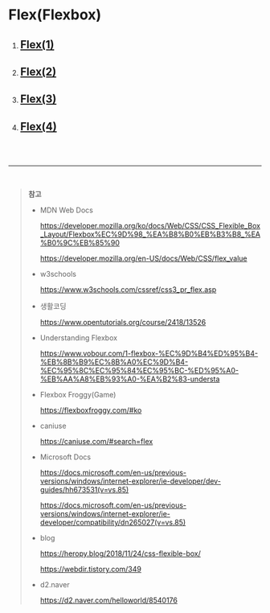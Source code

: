 # Flex(Flexbox)

1. ## [Flex(1)](flex01/README.md)

2. ## [Flex(2)](flex02/README.md)

3. ## [Flex(3)](flex03/README.md)

4. ## [Flex(4)](flex04/README.md)
<br>

<br>

------

<br>

> **참고**
>
> - MDN Web Docs
>
>     <https://developer.mozilla.org/ko/docs/Web/CSS/CSS_Flexible_Box_Layout/Flexbox%EC%9D%98_%EA%B8%B0%EB%B3%B8_%EA%B0%9C%EB%85%90>
>
>     <https://developer.mozilla.org/en-US/docs/Web/CSS/flex_value>
>
> - w3schools
>
>     <https://www.w3schools.com/cssref/css3_pr_flex.asp>
>
> - 생활코딩
>
>     <https://www.opentutorials.org/course/2418/13526>
>
> - Understanding Flexbox
>
>     <https://www.vobour.com/1-flexbox-%EC%9D%B4%ED%95%B4-%EB%8B%B9%EC%8B%A0%EC%9D%B4-%EC%95%8C%EC%95%84%EC%95%BC-%ED%95%A0-%EB%AA%A8%EB%93%A0-%EA%B2%83-understa>
>
> - Flexbox Froggy(Game)
>
>     <https://flexboxfroggy.com/#ko>
>
> - caniuse
>
>     <https://caniuse.com/#search=flex>
>
> - Microsoft Docs
>
>     <https://docs.microsoft.com/en-us/previous-versions/windows/internet-explorer/ie-developer/dev-guides/hh673531(v=vs.85)>
>
>     <https://docs.microsoft.com/en-us/previous-versions/windows/internet-explorer/ie-developer/compatibility/dn265027(v=vs.85)>
>
> - blog
>
>     <https://heropy.blog/2018/11/24/css-flexible-box/>
>
>     <https://webdir.tistory.com/349>
>
> - d2.naver
>
>     <https://d2.naver.com/helloworld/8540176>
